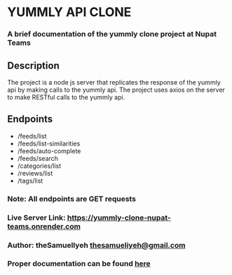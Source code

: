 # YUMMLY API CLONE

### A brief documentation of the yummly clone project at Nupat Teams

## Description

The project is a node js server that replicates the response of the yummly api by making calls to the yummly api.
The project uses axios on the server to make RESTful calls to the yummly api.

## Endpoints

* /feeds/list
* /feeds/list-similarities
* /feeds/auto-complete
* /feeds/search
* /categories/list
* /reviews/list
* /tags/list

### **Note**: All endpoints are GET requests

### **Live Server Link**: <https://yummly-clone-nupat-teams.onrender.com>

### **Author**: theSamuelIyeh <thesamueliyeh@gmail.com>

### Proper documentation can be found [here](https://documenter.getpostman.com/view/25539542/2s93RTSsr8)
